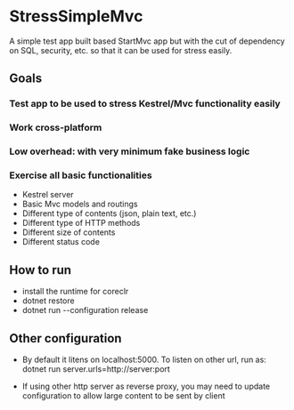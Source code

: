 ﻿# StressSimpleMvc
A simple test app built based StartMvc app but with the cut of dependency on SQL, security, etc. so that it can be used for stress easily.

## Goals

### Test app to be used to stress Kestrel/Mvc functionality easily
### Work cross-platform
### Low overhead: with very minimum fake business logic
### Exercise all basic functionalities
* Kestrel server
* Basic Mvc models and routings
* Different type of contents (json, plain text, etc.)
* Different type of HTTP methods
* Different size of contents
* Different status code

## How to run
* install the runtime for coreclr
* dotnet restore
* dotnet run --configuration release


## Other configuration
* By default it litens on localhost:5000. To listen on other url, run as:
dotnet run server.urls=http://server:port

* If using other http server as reverse proxy, you may need to update configuration to allow large content to be sent by client


